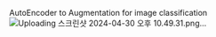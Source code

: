AutoEncoder to Augmentation for image classification
![Uploading 스크린샷 2024-04-30 오후 10.49.31.png…]()
